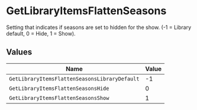 # GetLibraryItemsFlattenSeasons

Setting that indicates if seasons are set to hidden for the show. (-1 = Library default, 0 = Hide, 1 = Show).


## Values

| Name                                          | Value                                         |
| --------------------------------------------- | --------------------------------------------- |
| `GetLibraryItemsFlattenSeasonsLibraryDefault` | -1                                            |
| `GetLibraryItemsFlattenSeasonsHide`           | 0                                             |
| `GetLibraryItemsFlattenSeasonsShow`           | 1                                             |